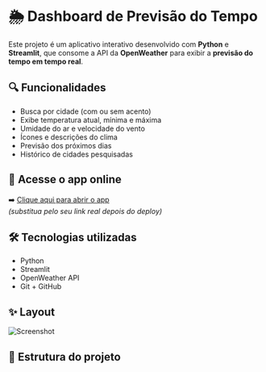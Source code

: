 # 🌦️ Dashboard de Previsão do Tempo

Este projeto é um aplicativo interativo desenvolvido com **Python** e **Streamlit**, que consome a API da **OpenWeather** para exibir a **previsão do tempo em tempo real**.

## 🔍 Funcionalidades

- Busca por cidade (com ou sem acento)
- Exibe temperatura atual, mínima e máxima
- Umidade do ar e velocidade do vento
- Ícones e descrições do clima
- Previsão dos próximos dias
- Histórico de cidades pesquisadas

## 📱 Acesse o app online

➡️ [Clique aqui para abrir o app](https://mihhsantos-previs-o-tempo--xxxxx.streamlit.app)  
*(substitua pelo seu link real depois do deploy)*

## 🛠️ Tecnologias utilizadas

- Python
- Streamlit
- OpenWeather API
- Git + GitHub

## ✨ Layout

![Screenshot](https://raw.githubusercontent.com/MihhSantos/Previs-o-Tempo-/main/imagens/capa.png)

## 📁 Estrutura do projeto

